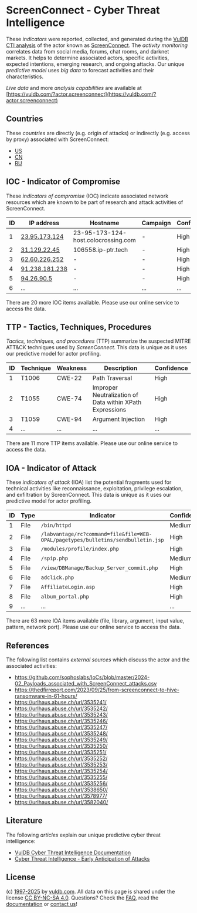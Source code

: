 # ScreenConnect - Cyber Threat Intelligence

These _indicators_ were reported, collected, and generated during the [VulDB CTI analysis](https://vuldb.com/?kb.cti) of the actor known as [ScreenConnect](https://vuldb.com/?actor.screenconnect). The _activity monitoring_ correlates data from social media, forums, chat rooms, and darknet markets. It helps to determine associated actors, specific activities, expected intentions, emerging research, and ongoing attacks. Our unique _predictive model_ uses _big data_ to forecast activities and their characteristics.

_Live data_ and more _analysis capabilities_ are available at [https://vuldb.com/?actor.screenconnect](https://vuldb.com/?actor.screenconnect)

## Countries

These _countries_ are directly (e.g. origin of attacks) or indirectly (e.g. access by proxy) associated with ScreenConnect:

* [US](https://vuldb.com/?country.us)
* [CN](https://vuldb.com/?country.cn)
* [RU](https://vuldb.com/?country.ru)

## IOC - Indicator of Compromise

These _indicators of compromise_ (IOC) indicate associated network resources which are known to be part of research and attack activities of ScreenConnect.

ID | IP address | Hostname | Campaign | Confidence
-- | ---------- | -------- | -------- | ----------
1 | [23.95.173.124](https://vuldb.com/?ip.23.95.173.124) | 23-95-173-124-host.colocrossing.com | - | High
2 | [31.129.22.45](https://vuldb.com/?ip.31.129.22.45) | 106558.ip-ptr.tech | - | High
3 | [62.60.226.252](https://vuldb.com/?ip.62.60.226.252) | - | - | High
4 | [91.238.181.238](https://vuldb.com/?ip.91.238.181.238) | - | - | High
5 | [94.26.90.5](https://vuldb.com/?ip.94.26.90.5) | - | - | High
6 | ... | ... | ... | ...

There are 20 more IOC items available. Please use our online service to access the data.

## TTP - Tactics, Techniques, Procedures

_Tactics, techniques, and procedures_ (TTP) summarize the suspected MITRE ATT&CK techniques used by _ScreenConnect_. This data is unique as it uses our predictive model for actor profiling.

ID | Technique | Weakness | Description | Confidence
-- | --------- | -------- | ----------- | ----------
1 | T1006 | CWE-22 | Path Traversal | High
2 | T1055 | CWE-74 | Improper Neutralization of Data within XPath Expressions | High
3 | T1059 | CWE-94 | Argument Injection | High
4 | ... | ... | ... | ...

There are 11 more TTP items available. Please use our online service to access the data.

## IOA - Indicator of Attack

These _indicators of attack_ (IOA) list the potential fragments used for technical activities like reconnaissance, exploitation, privilege escalation, and exfiltration by ScreenConnect. This data is unique as it uses our predictive model for actor profiling.

ID | Type | Indicator | Confidence
-- | ---- | --------- | ----------
1 | File | `/bin/httpd` | Medium
2 | File | `/labvantage/rc?command=file&file=WEB-OPAL/pagetypes/bulletins/sendbulletin.jsp` | High
3 | File | `/modules/profile/index.php` | High
4 | File | `/spip.php` | Medium
5 | File | `/view/DBManage/Backup_Server_commit.php` | High
6 | File | `adclick.php` | Medium
7 | File | `AffiliateLogin.asp` | High
8 | File | `album_portal.php` | High
9 | ... | ... | ...

There are 63 more IOA items available (file, library, argument, input value, pattern, network port). Please use our online service to access the data.

## References

The following list contains _external sources_ which discuss the actor and the associated activities:

* https://github.com/sophoslabs/IoCs/blob/master/2024-02_Payloads_associated_with_ScreenConnect_attacks.csv
* https://thedfirreport.com/2023/09/25/from-screenconnect-to-hive-ransomware-in-61-hours/
* https://urlhaus.abuse.ch/url/3535241/
* https://urlhaus.abuse.ch/url/3535242/
* https://urlhaus.abuse.ch/url/3535243/
* https://urlhaus.abuse.ch/url/3535246/
* https://urlhaus.abuse.ch/url/3535247/
* https://urlhaus.abuse.ch/url/3535248/
* https://urlhaus.abuse.ch/url/3535249/
* https://urlhaus.abuse.ch/url/3535250/
* https://urlhaus.abuse.ch/url/3535251/
* https://urlhaus.abuse.ch/url/3535252/
* https://urlhaus.abuse.ch/url/3535253/
* https://urlhaus.abuse.ch/url/3535254/
* https://urlhaus.abuse.ch/url/3535255/
* https://urlhaus.abuse.ch/url/3535256/
* https://urlhaus.abuse.ch/url/3538650/
* https://urlhaus.abuse.ch/url/3578977/
* https://urlhaus.abuse.ch/url/3582040/

## Literature

The following _articles_ explain our unique predictive cyber threat intelligence:

* [VulDB Cyber Threat Intelligence Documentation](https://vuldb.com/?kb.cti)
* [Cyber Threat Intelligence - Early Anticipation of Attacks](https://www.scip.ch/en/?labs.20201022)

## License

(c) [1997-2025](https://vuldb.com/?kb.changelog) by [vuldb.com](https://vuldb.com/?kb.about). All data on this page is shared under the license [CC BY-NC-SA 4.0](https://creativecommons.org/licenses/by-nc-sa/4.0/). Questions? Check the [FAQ](https://vuldb.com/?kb.faq), read the [documentation](https://vuldb.com/?kb) or [contact us](https://vuldb.com/?contact)!
